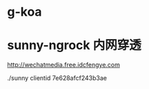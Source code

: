 # g-koa

# sunny-ngrock 内网穿透
http://wechatmedia.free.idcfengye.com

./sunny clientid 7e628afcf243b3ae